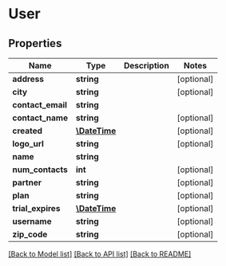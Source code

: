 # User

## Properties
Name | Type | Description | Notes
------------ | ------------- | ------------- | -------------
**address** | **string** |  | [optional] 
**city** | **string** |  | [optional] 
**contact_email** | **string** |  | 
**contact_name** | **string** |  | [optional] 
**created** | [**\DateTime**](\DateTime.md) |  | [optional] 
**logo_url** | **string** |  | [optional] 
**name** | **string** |  | 
**num_contacts** | **int** |  | [optional] 
**partner** | **string** |  | [optional] 
**plan** | **string** |  | [optional] 
**trial_expires** | [**\DateTime**](\DateTime.md) |  | [optional] 
**username** | **string** |  | [optional] 
**zip_code** | **string** |  | [optional] 

[[Back to Model list]](../README.md#documentation-for-models) [[Back to API list]](../README.md#documentation-for-api-endpoints) [[Back to README]](../README.md)


